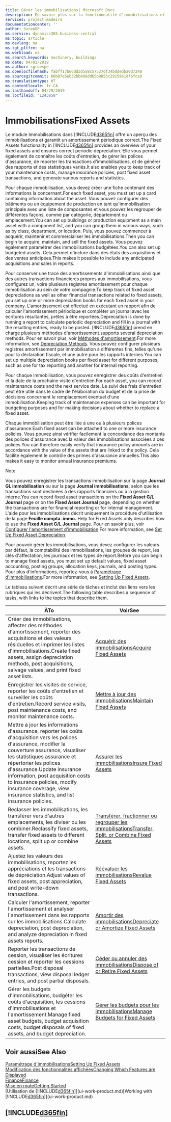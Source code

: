 ```yaml
---
title: Gérer les immobilisations| Microsoft Docs
description: En savoir plus sur la fonctionnalité d'immobilisations et afficher un aperçu de l'utilisation des immobilisations.
services: project-madeira
documentationcenter: ''
author: SorenGP
ms.service: dynamics365-business-central
ms.topic: article
ms.devlang: na
ms.tgt_pltfrm: na
ms.workload: na
ms.search.keywords: machinery, buildings
ms.date: 04/01/2019
ms.author: sgroespe
ms.openlocfilehash: fabff17b66dd3d5a8c57537df34bddedba0d7248
ms.sourcegitcommit: 60b87e5eb32bb408dd65b9855c29159b1dfbfca8
ms.translationtype: HT
ms.contentlocale: fr-CA
ms.lasthandoff: 04/29/2019
ms.locfileid: "1243858"
---
```

# <a name="fixed-assets"></a><span data-ttu-id="77832-103">Immobilisations</span><span class="sxs-lookup"><span data-stu-id="77832-103">Fixed Assets</span></span>
<span data-ttu-id="77832-104">Le module Immobilisations dans [!INCLUDE[d365fin](includes/d365fin_md.md)] offre un aperçu des immobilisations et garantit un amortissement périodique correct.</span><span class="sxs-lookup"><span data-stu-id="77832-104">The Fixed Assets functionality in [!INCLUDE[d365fin](includes/d365fin_md.md)] provides an overview of your fixed assets and ensures correct periodic depreciation.</span></span> <span data-ttu-id="77832-105">Elle vous permet également de connaître les coûts d'entretien, de gérer les polices d'assurance, de reporter les transactions d'immobilisations, et de générer des rapports et des statistiques variés.</span><span class="sxs-lookup"><span data-stu-id="77832-105">It also enables you to keep track of your maintenance costs, manage insurance policies, post fixed asset transactions, and generate various reports and statistics.</span></span>

<span data-ttu-id="77832-106">Pour chaque immobilisation, vous devez créer une fiche contenant des informations la concernant.</span><span class="sxs-lookup"><span data-stu-id="77832-106">For each fixed asset, you must set up a card containing information about the asset.</span></span> <span data-ttu-id="77832-107">Vous pouvez configurer des bâtiments ou un équipement de production en tant qu'immobilisation principale avec une liste de composantes et vous pouvez les regrouper de différentes façons, comme par catégorie, département ou emplacement.</span><span class="sxs-lookup"><span data-stu-id="77832-107">You can set up buildings or production equipment as a main asset with a component list, and you can group them in various ways, such as by class, department, or location.</span></span> <span data-ttu-id="77832-108">Puis, vous pouvez commencer à acquérir, maintenir et commercialiser les immobilisations.</span><span class="sxs-lookup"><span data-stu-id="77832-108">Then you can begin to acquire, maintain, and sell the fixed assets.</span></span> <span data-ttu-id="77832-109">Vous pouvez également paramétrer des immobilisations budgétées.</span><span class="sxs-lookup"><span data-stu-id="77832-109">You can also set up budgeted assets.</span></span> <span data-ttu-id="77832-110">Cela permet d'inclure dans des états des acquisitions et des ventes anticipées.</span><span class="sxs-lookup"><span data-stu-id="77832-110">This makes it possible to include any anticipated acquisitions and sales in reports.</span></span>

<span data-ttu-id="77832-111">Pour conserver une trace des amortissements d'immobilisations ainsi que des autres transactions financières propres aux immobilisations, vous configurez un, voire plusieurs registres amortissement pour chaque immobilisation au sein de votre compagnie.</span><span class="sxs-lookup"><span data-stu-id="77832-111">To keep track of fixed asset depreciations as well as other financial transactions related to fixed assets, you set up one or more depreciation books for each fixed asset in your company.</span></span> <span data-ttu-id="77832-112">L'amortissement est effectué en exécutant un rapport afin de calculer l'amortissement périodique et compléter un journal avec les écritures résultantes, prêtes à être reportées.</span><span class="sxs-lookup"><span data-stu-id="77832-112">Depreciation is done by running a report to calculate periodic depreciation and fill in a journal with the resulting entries, ready to be posted.</span></span> [!INCLUDE[d365fin](includes/d365fin_md.md)] <span data-ttu-id="77832-113">prend en charge plusieurs méthodes d'amortissement.</span><span class="sxs-lookup"><span data-stu-id="77832-113">supports several depreciation methods.</span></span> <span data-ttu-id="77832-114">Pour en savoir plus, voir [Méthodes d'amortissement](fa-depreciation-methods.md).</span><span class="sxs-lookup"><span data-stu-id="77832-114">For more information, see [Depreciation Methods](fa-depreciation-methods.md).</span></span> <span data-ttu-id="77832-115">Vous pouvez configurer plusieurs registres amortissement par immobilisation à différentes fins, telles qu'une pour la déclaration fiscale, et une autre pour les rapports internes.</span><span class="sxs-lookup"><span data-stu-id="77832-115">You can set up multiple depreciation books per fixed asset for different purposes, such as one for tax reporting and another for internal reporting.</span></span>

<span data-ttu-id="77832-116">Pour chaque immobilisation, vous pouvez enregistrer des coûts d'entretien et la date de la prochaine visite d'entretien.</span><span class="sxs-lookup"><span data-stu-id="77832-116">For each asset, you can record maintenance costs and the next service date.</span></span> <span data-ttu-id="77832-117">Le suivi des frais d'entretien peut être utile dans le cadre de l'élaboration du budget et de la prise de décisions concernant le remplacement éventuel d'une immobilisation.</span><span class="sxs-lookup"><span data-stu-id="77832-117">Keeping track of maintenance expenses can be important for budgeting purposes and for making decisions about whether to replace a fixed asset.</span></span>

<span data-ttu-id="77832-118">Chaque immobilisation peut être liée à une ou à plusieurs polices d'assurance.</span><span class="sxs-lookup"><span data-stu-id="77832-118">Each fixed asset can be attached to one or more insurance policies.</span></span> <span data-ttu-id="77832-119">Vous pouvez ainsi vérifier facilement la concordance des montants des polices d'assurance avec la valeur des immobilisations associées à ces polices.</span><span class="sxs-lookup"><span data-stu-id="77832-119">You can therefore easily verify that insurance policy amounts are in accordance with the value of the assets that are linked to the policy.</span></span> <span data-ttu-id="77832-120">Cela facilite également le contrôle des primes d'assurance annuelles.</span><span class="sxs-lookup"><span data-stu-id="77832-120">This also makes it easy to monitor annual insurance premiums.</span></span>

> [!NOTE]  
>   <span data-ttu-id="77832-121">Vous pouvez enregistrer les transactions immobilisation sur la page **Journal GL immobilisation** ou sur la page **Journal immobilisations**, selon que les transactions sont destinées à des rapports financiers ou à la gestion interne.</span><span class="sxs-lookup"><span data-stu-id="77832-121">You can record fixed asset transactions on the **Fixed Asset G/L Journal** page or on the **Fixed Asset Journal** page, depending on whether the transactions are for financial reporting or for internal management.</span></span> <span data-ttu-id="77832-122">L'aide pour les immobilisations décrit uniquement la procédure d'utilisation de la page **Feuille compta. immo.**.</span><span class="sxs-lookup"><span data-stu-id="77832-122">Help for Fixed Assets only describes how to use the **Fixed Asset G/L Journal** page.</span></span> <span data-ttu-id="77832-123">Pour en savoir plus, voir [Configurer l'amortissement d'immobilisation](fa-how-setup-depreciation.md).</span><span class="sxs-lookup"><span data-stu-id="77832-123">For more information, see [Set Up Fixed Asset Depreciation](fa-how-setup-depreciation.md).</span></span>

<span data-ttu-id="77832-124">Pour pouvoir gérer les immobilisations, vous devez configurer les valeurs par défaut, la comptabilité des immobilisations, les groupes de report, les clés d'affectation, les journaux et les types de report.</span><span class="sxs-lookup"><span data-stu-id="77832-124">Before you can begin to manage fixed assets, you must set up default values, fixed asset accounting, posting groups, allocation keys, journals, and posting types.</span></span> <span data-ttu-id="77832-125">Pour plus d'informations, reportez-vous à [Paramétrage d'immobilisations](fa-setup.md).</span><span class="sxs-lookup"><span data-stu-id="77832-125">For more information, see [Setting Up Fixed Assets](fa-setup.md).</span></span>

<span data-ttu-id="77832-126">Le tableau suivant décrit une série de tâches et inclut des liens vers les rubriques qui les décrivent.</span><span class="sxs-lookup"><span data-stu-id="77832-126">The following table describes a sequence of tasks, with links to the topics that describe them.</span></span>

| <span data-ttu-id="77832-127">À</span><span class="sxs-lookup"><span data-stu-id="77832-127">To</span></span> | <span data-ttu-id="77832-128">Voir</span><span class="sxs-lookup"><span data-stu-id="77832-128">See</span></span> |
| --- | --- |
| <span data-ttu-id="77832-129">Créer des immobilisations, affecter des méthodes d'amortissement, reporter des acquisitions et des valeurs résiduelles et imprimer les listes d'immobilisations.</span><span class="sxs-lookup"><span data-stu-id="77832-129">Create fixed assets, assign depreciation methods, post acquisitions, salvage values, and print fixed asset lists.</span></span> |[<span data-ttu-id="77832-130">Acquérir des immobilisations</span><span class="sxs-lookup"><span data-stu-id="77832-130">Acquire Fixed Assets</span></span>](fa-how-acquire.md) |
| <span data-ttu-id="77832-131">Enregistrer les visites de service, reporter les coûts d'entretien et surveiller les coûts d'entretien.</span><span class="sxs-lookup"><span data-stu-id="77832-131">Record service visits, post maintenance costs, and monitor maintenance costs.</span></span> |[<span data-ttu-id="77832-132">Mettre à jour des immobilisations</span><span class="sxs-lookup"><span data-stu-id="77832-132">Maintain Fixed Assets</span></span>](fa-how-maintain.md) |
| <span data-ttu-id="77832-133">Mettre à jour les informations d'assurance, reporter les coûts d'acquisition vers les polices d'assurance, modifier la couverture assurance, visualiser les statistiques assurance et répertorier les polices d'assurance.</span><span class="sxs-lookup"><span data-stu-id="77832-133">Update insurance information, post acquisition costs to insurance policies, modify insurance coverage, view insurance statistics, and list insurance policies.</span></span> |[<span data-ttu-id="77832-134">Assurer les immobilisations</span><span class="sxs-lookup"><span data-stu-id="77832-134">Insure Fixed Assets</span></span>](fa-how-insure.md) |
| <span data-ttu-id="77832-135">Reclasser les immobilisations, les transférer vers d'autres emplacements, les diviser ou les combiner.</span><span class="sxs-lookup"><span data-stu-id="77832-135">Reclassify fixed assets, transfer fixed assets to different locations, split up or combine assets.</span></span> |[<span data-ttu-id="77832-136">Transférer, fractionner ou regrouper les immobilisations</span><span class="sxs-lookup"><span data-stu-id="77832-136">Transfer, Split, or Combine Fixed Assets</span></span>](fa-how-trans-split-combine.md) |
| <span data-ttu-id="77832-137">Ajustez les valeurs des immobilisations, reportez les appréciations et les transactions de dépréciation.</span><span class="sxs-lookup"><span data-stu-id="77832-137">Adjust values of fixed assets, post appreciation, and post write-down transactions.</span></span> |[<span data-ttu-id="77832-138">Réévaluer les immobilisations</span><span class="sxs-lookup"><span data-stu-id="77832-138">Revalue Fixed Assets</span></span>](fa-how-revalue.md) |
| <span data-ttu-id="77832-139">Calculer l'amortissement, reporter l'amortissement et analyser l'amortissement dans les rapports sur les immobilisations.</span><span class="sxs-lookup"><span data-stu-id="77832-139">Calculate depreciation, post depreciation, and  analyze depreciation in fixed assets reports.</span></span> |[<span data-ttu-id="77832-140">Amortir des immobilisations</span><span class="sxs-lookup"><span data-stu-id="77832-140">Depreciate or Amortize Fixed Assets</span></span>](fa-how-depreciate-amortize.md) |
| <span data-ttu-id="77832-141">Reporter les transactions de cession, visualiser les écritures cession et reporter les cessions partielles.</span><span class="sxs-lookup"><span data-stu-id="77832-141">Post disposal transactions, view disposal ledger entries, and post partial disposals.</span></span> |[<span data-ttu-id="77832-142">Céder ou annuler des immobilisations</span><span class="sxs-lookup"><span data-stu-id="77832-142">Dispose of or Retire Fixed Assets</span></span>](fa-how-dispose-retire.md) |
| <span data-ttu-id="77832-143">Gérer les budgets d'immobilisations, budgéter les coûts d'acquisition, les cessions d'immobilisations et l'amortissement.</span><span class="sxs-lookup"><span data-stu-id="77832-143">Manage fixed asset budgets, budget acquisition costs, budget disposals of fixed assets, and budget depreciation.</span></span> |[<span data-ttu-id="77832-144">Gérer les budgets pour les immobilisations</span><span class="sxs-lookup"><span data-stu-id="77832-144">Manage Budgets for Fixed Assets</span></span>](fa-how-manage-budgets.md) |

## <a name="see-also"></a><span data-ttu-id="77832-145">Voir aussi</span><span class="sxs-lookup"><span data-stu-id="77832-145">See Also</span></span>
[<span data-ttu-id="77832-146">Paramétrage d'immobilisations</span><span class="sxs-lookup"><span data-stu-id="77832-146">Setting Up Fixed Assets</span></span>](fa-setup.md)  
[<span data-ttu-id="77832-147">Modification des fonctionnalités affichées</span><span class="sxs-lookup"><span data-stu-id="77832-147">Changing Which Features are Displayed</span></span>](ui-experiences.md)  
[<span data-ttu-id="77832-148">Finance</span><span class="sxs-lookup"><span data-stu-id="77832-148">Finance</span></span>](finance.md)  
[<span data-ttu-id="77832-149">Mise en route</span><span class="sxs-lookup"><span data-stu-id="77832-149">Getting Started</span></span>](product-get-started.md)  
<span data-ttu-id="77832-150">[Utilisation de [!INCLUDE[d365fin](includes/d365fin_md.md)]](ui-work-product.md)</span><span class="sxs-lookup"><span data-stu-id="77832-150">[Working with [!INCLUDE[d365fin](includes/d365fin_md.md)]](ui-work-product.md)</span></span>

## [!INCLUDE[d365fin](includes/free_trial_md.md)]  
 
